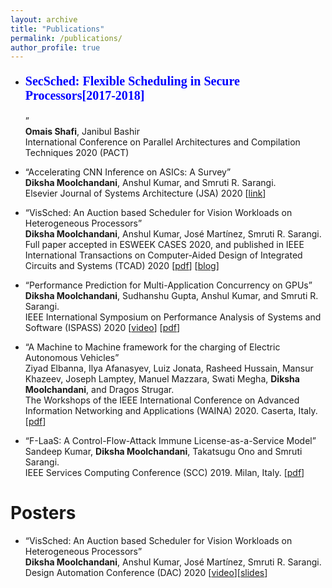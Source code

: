 ```yaml
---
layout: archive
title: "Publications"
permalink: /publications/
author_profile: true
---
```

<ul>
<li><p style="color:blue;font-size:20px;font-family:verdana;"><b>SecSched: Flexible Scheduling in Secure Processors[2017-2018]</b></p>
&rdquo; <br />
<b>Omais Shafi</b>, Janibul Bashir  <br />
International Conference on Parallel Architectures and Compilation Techniques 2020 (PACT)</p>
</li>
</ul>
<ul>
<li><p>&ldquo;Accelerating CNN Inference on ASICs: A Survey&rdquo; <br />
<b>Diksha Moolchandani</b>, Anshul Kumar, and Smruti R. Sarangi.  <br />
Elsevier Journal of Systems Architecture (JSA) 2020 [<a href="https://www.sciencedirect.com/science/article/pii/S1383762120301612">link</a>]</p>
</li>
</ul>
<ul>
<li><p>&ldquo;VisSched: An Auction based Scheduler for Vision Workloads on Heterogeneous Processors&rdquo; <br />
<b>Diksha Moolchandani</b>, Anshul Kumar, José Martínez, Smruti R. Sarangi. <br />
Full paper accepted in ESWEEK CASES 2020, and published in IEEE International Transactions on Computer-Aided Design of Integrated Circuits and Systems (TCAD) 2020 [<a href="files/papers/vissched.pdf">pdf</a>] [<a href="https://lnkd.in/gJDPjMA">blog</a>]</p>
</li>
</ul>
<ul>
<li><p>&ldquo;Performance Prediction for Multi-Application Concurrency on GPUs&rdquo; <br />
<b>Diksha Moolchandani</b>, Sudhanshu Gupta, Anshul Kumar, and Smruti R. Sarangi.  <br />
IEEE International Symposium on Performance Analysis of Systems and Software (ISPASS) 2020 [<a href="https://www.youtube.com/watch?v=lBtUKeOHqZs">video</a>] [<a href="files/papers/diksha_ispass.pdf">pdf</a>]</p>
</li>
</ul>
<ul>
<li><p>&ldquo;A Machine to Machine framework for the charging of Electric Autonomous Vehicles&rdquo; <br /> 
Ziyad Elbanna, Ilya Afanasyev, Luiz Jonata, Rasheed Hussain, Mansur Khazeev, Joseph Lamptey, Manuel Mazzara, Swati Megha, <b>Diksha Moolchandani</b>, and Dragos Strugar. <br />
The Workshops of the IEEE  International  Conference  on  Advanced  Information  Networking  and  Applications (WAINA) 2020. Caserta, Italy. [<a href="files/papers/m2m_aina.pdf">pdf</a>]</p>
</li>
</ul>
<ul>
<li><p>&ldquo;F-LaaS: A Control-Flow-Attack Immune License-as-a-Service Model&rdquo; <br />
Sandeep Kumar, <b>Diksha Moolchandani</b>, Takatsugu Ono and Smruti Sarangi. <br />
IEEE Services Computing Conference (SCC) 2019. Milan, Italy. [<a href="files/papers/flaas_scc19.pdf">pdf</a>]</p>
</li>
</ul>
<h1>Posters</h1>
<ul>
<li><p>&ldquo;VisSched: An Auction based Scheduler for Vision Workloads on Heterogeneous Processors&rdquo; <br />
<b>Diksha Moolchandani</b>, Anshul Kumar, José Martínez, Smruti R. Sarangi. <br />
Design Automation Conference (DAC) 2020 [<a href="https://www.facebook.com/diksha.moolchandani/videos/2616061841985521">video</a>][<a href="files/papers/dac_diksha.pdf">slides</a>] <br /></p>
</li>
</ul>
